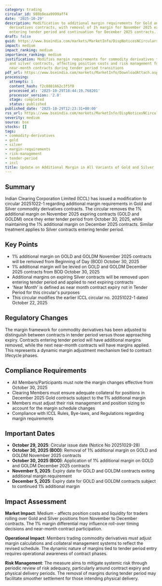 ```yaml
---
category: trading
circular_id: 988b8eaa9999aff4
date: '2025-10-29'
description: Modification to additional margin requirements for Gold and Silver commodity
  derivatives contracts, with removal of 1% margin for November 2025 expiring contracts
  entering tender period and continuation for December 2025 contracts.
draft: false
guid: https://www.bseindia.com/markets/MarketInfo/DispNoticesNCirculars.aspx?Noticeid={5166CCED-7B20-46DE-90B3-954DA467BF16}&noticeno=20251029-28&dt=10/29/2025&icount=28&totcount=60&flag=0
impact: medium
impact_ranking: medium
importance_ranking: medium
justification: Modifies margin requirements for commodity derivatives traders in gold
  and silver contracts, affecting position costs and risk management for members trading
  near-month contracts during tender period transitions
pdf_url: https://www.bseindia.com/markets/MarketInfo/DownloadAttach.aspx?id=20251029-28&attachedId=
processing:
  attempts: 1
  content_hash: f2c8881662c3f5f8
  processed_at: '2025-10-29T18:44:19.768201'
  processor_version: '2.0'
  stage: completed
  status: published
published_date: '2025-10-29T12:23:31+00:00'
rss_url: https://www.bseindia.com/markets/MarketInfo/DispNoticesNCirculars.aspx?Noticeid={5166CCED-7B20-46DE-90B3-954DA467BF16}&noticeno=20251029-28&dt=10/29/2025&icount=28&totcount=60&flag=0
severity: medium
source: bse
stocks: []
tags:
- commodity-derivatives
- gold
- silver
- margin-requirements
- risk-management
- tender-period
- iccl
title: Update on Additional Margin in All Variants of Gold and Silver
---
```


## Summary

Indian Clearing Corporation Limited (ICCL) has issued a modification to circular 20251022-1 regarding additional margin requirements in Gold and Silver commodity derivatives contracts. The circular removes the 1% additional margin on November 2025 expiring contracts (GOLD and GOLDM) once they enter tender period from October 30, 2025, while maintaining the 1% additional margin on December 2025 contracts. Similar treatment applies to Silver contracts entering tender period.

## Key Points

- 1% additional margin on GOLD and GOLDM November 2025 contracts will be removed from Beginning of Day (BOD) October 30, 2025
- 1% additional margin will be levied on GOLD and GOLDM December 2025 contracts from BOD October 30, 2025
- Additional margins on expiring Silver contracts will be removed upon entering tender period and applied to next expiring contracts
- 'Near Month' is defined as near month contract expiry not in Tender Period for this circular's purposes
- This circular modifies the earlier ICCL circular no. 20251022-1 dated October 22, 2025

## Regulatory Changes

The margin framework for commodity derivatives has been adjusted to distinguish between contracts in tender period versus those approaching expiry. Contracts entering tender period will have additional margins removed, while the next near-month contracts will have margins applied. This represents a dynamic margin adjustment mechanism tied to contract lifecycle phases.

## Compliance Requirements

- All Members/Participants must note the margin changes effective from October 30, 2025
- Clearing Members must ensure adequate collateral for positions in December 2025 Gold contracts subject to the 1% additional margin
- Members must adjust their risk management and position sizing to account for the margin schedule changes
- Compliance with ICCL Rules, Bye-laws, and Regulations regarding margin requirements

## Important Dates

- **October 29, 2025**: Circular issue date (Notice No 20251029-28)
- **October 30, 2025 (BOD)**: Removal of 1% additional margin on GOLD and GOLDM November 2025 contracts
- **October 30, 2025 (BOD)**: Application of 1% additional margin on GOLD and GOLDM December 2025 contracts
- **November 5, 2025**: Expiry date for GOLD and GOLDM contracts exiting additional margin requirement
- **December 5, 2025**: Expiry date for GOLD and GOLDM contracts subject to continued 1% additional margin

## Impact Assessment

**Market Impact**: Medium - affects position costs and liquidity for traders rolling over Gold and Silver positions from November to December contracts. The 1% margin differential may influence roll-over timing decisions and near-month contract participation.

**Operational Impact**: Members trading commodity derivatives must adjust margin calculations and collateral management systems to reflect the revised schedule. The dynamic nature of margins tied to tender period entry requires operational awareness of contract phases.

**Risk Management**: The measure aims to mitigate systemic risk through periodic review of risk adequacy, particularly around contract expiry and physical delivery periods. The removal of margins during tender period may facilitate smoother settlement for those intending physical delivery.